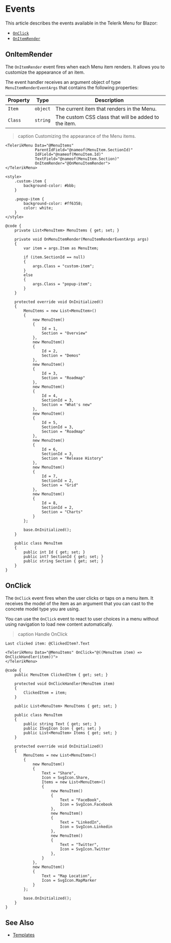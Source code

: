 
# Events

This article describes the events available in the Telerik Menu for Blazor:

* [`OnClick`](#onclick)
* [`OnItemRender`](#onitemrender)

## OnItemRender

The `OnItemRender` event fires when each Menu item renders. It allows you to customize the appearance of an item.

The event handler receives an argument object of type `MenuItemRenderEventArgs` that contains the following properties:

| Property | Type | Description |
| --- | --- | --- |
| `Item` | `object` | The current item that renders in the Menu. |
| `Class` | `string` | The custom CSS class that will be added to the item. |

>caption Customizing the appearance of the Menu items.

````RAZOR
<TelerikMenu Data="@MenuItems"
             ParentIdField="@nameof(MenuItem.SectionId)"
             IdField="@nameof(MenuItem.Id)"
             TextField="@nameof(MenuItem.Section)"
             OnItemRender="@OnMenuItemRender">
</TelerikMenu>

<style>
    .custom-item {
        background-color: #bbb;
    }

    .popup-item {
        background-color: #ff6358;
        color: white;
    }
</style>

@code {
    private List<MenuItem> MenuItems { get; set; }

    private void OnMenuItemRender(MenuItemRenderEventArgs args)
    {
        var item = args.Item as MenuItem;

        if (item.SectionId == null)
        {
            args.Class = "custom-item";
        }
        else
        {
            args.Class = "popup-item";         
        }
    }

    protected override void OnInitialized()
    {
        MenuItems = new List<MenuItem>()
        {
            new MenuItem()
            {
                Id = 1,
                Section = "Overview"
            },
            new MenuItem()
            {
                Id = 2,
                Section = "Demos"
            },
            new MenuItem()
            {
                Id = 3,
                Section = "Roadmap"
            },
            new MenuItem()
            {
                Id = 4,
                SectionId = 3,
                Section = "What's new"
            },
            new MenuItem()
            {
                Id = 5,
                SectionId = 3,
                Section = "Roadmap"
            },
            new MenuItem()
            {
                Id = 6,
                SectionId = 3,
                Section = "Release History"
            },
            new MenuItem()
            {
                Id = 7,
                SectionId = 2,
                Section = "Grid"
            },
            new MenuItem()
            {
                Id = 8,
                SectionId = 2,
                Section = "Charts"
            }
        };

        base.OnInitialized();
    }

    public class MenuItem
    {
        public int Id { get; set; }
        public int? SectionId { get; set; }
        public string Section { get; set; }
    }
}
````

## OnClick

The `OnClick` event fires when the user clicks or taps on a menu item. It receives the model of the item as an argument that you can cast to the concrete model type you are using.

You can use the `OnClick` event to react to user choices in a menu without using navigation to load new content automatically.

>caption Handle OnClick

````RAZOR
Last clicked item: @ClickedItem?.Text

<TelerikMenu Data="@MenuItems" OnClick="@((MenuItem item) => OnClickHandler(item))">
</TelerikMenu>

@code {
    public MenuItem ClickedItem { get; set; }

    protected void OnClickHandler(MenuItem item)
    {
        ClickedItem = item;
    }

    public List<MenuItem> MenuItems { get; set; }

    public class MenuItem
    {
        public string Text { get; set; }
        public ISvgIcon Icon { get; set; }
        public List<MenuItem> Items { get; set; }
    }

    protected override void OnInitialized()
    {
        MenuItems = new List<MenuItem>()
        {
            new MenuItem()
            {
                Text = "Share",
                Icon = SvgIcon.Share,
                Items = new List<MenuItem>()
                {
                    new MenuItem()
                    {
                        Text = "FaceBook",
                        Icon = SvgIcon.Facebook
                    },
                    new MenuItem()
                    {
                        Text = "LinkedIn",
                        Icon = SvgIcon.Linkedin
                    },
                    new MenuItem()
                    {
                        Text = "Twitter",
                        Icon = SvgIcon.Twitter
                    },
                }
            },
            new MenuItem()
            {
                Text = "Map Location",
                Icon = SvgIcon.MapMarker
            }
        };

        base.OnInitialized();
    }
}
````

## See Also

* [Templates](slug:components/menu/templates)
